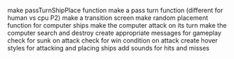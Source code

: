 make passTurnShipPlace function
make a pass turn function (different for human vs cpu P2)
make a transition screen
make random placement function for computer ships
make the computer attack on its turn
make the computer search and destroy
create appropriate messages for gameplay
check for sunk on attack
check for win condition on attack
create hover styles for attacking and placing ships
add sounds for hits and misses
